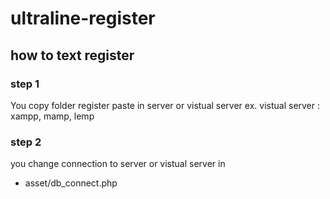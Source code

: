 # ultraline-register

## how to text register

### step 1
You copy folder register paste in server or vistual server
ex. vistual server : xampp, mamp, lemp

### step 2
you change connection to server or vistual server in
- asset/db_connect.php
